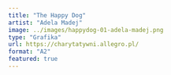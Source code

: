 ```yaml
---
title: "The Happy Dog"
artist: "Adela Madej"
image: ../images/happydog-01-adela-madej.png
type: "Grafika"
url: https://charytatywni.allegro.pl/
format: "A2"
featured: true
---
```

